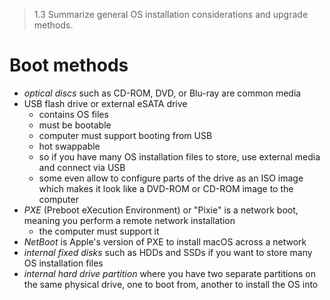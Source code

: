 > 1.3 Summarize general OS installation considerations and upgrade methods. 

# Boot methods

- *optical discs* such as CD-ROM, DVD, or Blu-ray are common media
- USB flash drive or external eSATA drive 
	- contains OS files
	- must be bootable
	- computer must support booting from USB
	- hot swappable
	- so if you have many OS installation files to store, use external media and connect via USB
	- some even allow to configure parts of the drive as an ISO image which makes it look like a DVD-ROM or CD-ROM image to the computer
- *PXE* (Preboot eXecution Environment) or "Pixie" is a network boot, meaning you perform a remote network installation
	- the computer must support it
- *NetBoot* is Apple's version of PXE to install macOS across a network
- *internal fixed disks* such as HDDs and SSDs if you want to store many OS installation files
- *internal hard drive partition* where you have two separate partitions on the same physical drive, one to boot from, another to install the OS into 